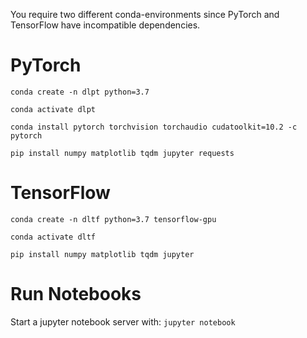 You require two different conda-environments since PyTorch and TensorFlow have incompatible dependencies.


# PyTorch
`conda create -n dlpt python=3.7`

`conda activate dlpt`

`conda install pytorch torchvision torchaudio cudatoolkit=10.2 -c pytorch`

`pip install numpy matplotlib tqdm jupyter requests`


# TensorFlow
`conda create -n dltf python=3.7 tensorflow-gpu`

`conda activate dltf`

`pip install numpy matplotlib tqdm jupyter`


# Run Notebooks
Start a jupyter notebook server with:
`jupyter notebook`